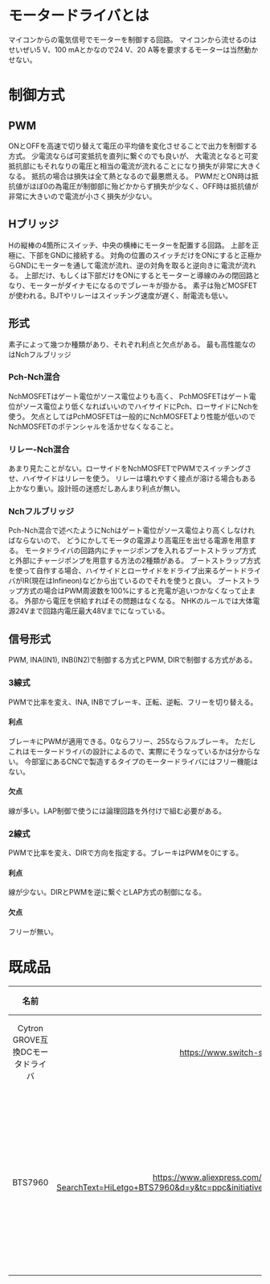 # モータードライバとは
マイコンからの電気信号でモーターを制御する回路。
マイコンから流せるのはせいぜい5 V、100 mAとかなので24 V、20 A等を要求するモーターは当然動かせない。

# 制御方式
## PWM
ONとOFFを高速で切り替えて電圧の平均値を変化させることで出力を制御する方式。
少電流ならば可変抵抗を直列に繋ぐのでも良いが、
大電流となると可変抵抗部にもそれなりの電圧と相当の電流が流れることになり損失が非常に大きくなる。
抵抗の場合は損失は全て熱となるので最悪燃える。
PWMだとON時は抵抗値がほぼ0の為電圧が制御部に殆どかからず損失が少なく、OFF時は抵抗値が非常に大きいので電流が小さく損失が少ない。
## Hブリッジ
Hの縦棒の4箇所にスイッチ、中央の横棒にモーターを配置する回路。
上部を正極に、下部をGNDに接続する。
対角の位置のスイッチだけをONにすると正極からGNDにモーターを通して電流が流れ、逆の対角を取ると逆向きに電流が流れる。
上部だけ、もしくは下部だけをONにするとモーターと導線のみの閉回路となり、モーターがダイナモになるのでブレーキが掛かる。
素子は殆どMOSFETが使われる。BJTやリレーはスイッチング速度が遅く、耐電流も低い。
## 形式
素子によって幾つか種類があり、それぞれ利点と欠点がある。
最も高性能なのはNchフルブリッジ
### Pch-Nch混合
NchMOSFETはゲート電位がソース電位よりも高く、
PchMOSFETはゲート電位がソース電位より低くなればいいのでハイサイドにPch、ローサイドにNchを使う。
欠点としてはPchMOSFETは一般的にNchMOSFETより性能が低いのでNchMOSFETのポテンシャルを活かせなくなること。
### リレー-Nch混合
あまり見たことがない。ローサイドをNchMOSFETでPWMでスイッチングさせ、ハイサイドはリレーを使う。
リレーは壊れやすく接点が溶ける場合もある上かなり重い。設計班の迷惑だしあんまり利点が無い。
### Nchフルブリッジ
Pch-Nch混合で述べたようにNchはゲート電位がソース電位より高くしなければならないので、
どうにかしてモータの電源より高電圧を出せる電源を用意する。
モータドライバの回路内にチャージポンプを入れるブートストラップ方式と外部にチャージポンプを用意する方法の2種類がある。
ブートストラップ方式を使って自作する場合、ハイサイドとローサイドをドライブ出来るゲートドライバがIR(現在はInfineon)などから出ているのでそれを使うと良い。
ブートストラップ方式の場合はPWM周波数を100%にすると充電が追いつかなくなって止まる。
外部から電圧を供給すればその問題はなくなる。
NHKのルールでは大体電源24Vまで回路内電圧最大48Vまでになっている。

## 信号形式
PWM, INA(IN1), INB(IN2)で制御する方式とPWM, DIRで制御する方式がある。
### 3線式
PWMで比率を変え、INA, INBでブレーキ、正転、逆転、フリーを切り替える。
#### 利点
ブレーキにPWMが適用できる。0ならフリー、255ならフルブレーキ。
ただしこれはモータードライバの設計によるので、実際にそうなっているかは分からない。
今部室にあるCNCで製造するタイプのモータードライバにはフリー機能はない。
#### 欠点
線が多い。LAP制御で使うには論理回路を外付けで組む必要がある。
### 2線式
PWMで比率を変え、DIRで方向を指定する。ブレーキはPWMを0にする。
#### 利点
線が少ない。DIRとPWMを逆に繋ぐとLAP方式の制御になる。
#### 欠点
フリーが無い。

# 既成品
|名前|URL|価格|特徴|
|:--:|:-:|:--:|:--:|
| Cytron GROVE互換DCモータドライバ| https://www.switch-science.com/catalog/3606/ | 1283 | 安くて高機能|
| BTS7960 | https://www.aliexpress.com/premium/HiLetgo-BTS7960.html?SearchText=HiLetgo+BTS7960&d=y&tc=ppc&initiative_id=SB_20181020201420&origin=y&catId=0&isViewCP=y | $5 | とにかく安くてヒートシンク付き|

